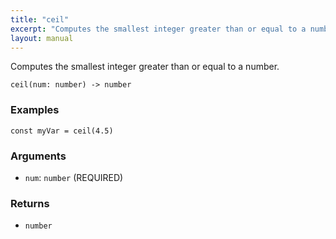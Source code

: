 ```yaml
---
title: "ceil"
excerpt: "Computes the smallest integer greater than or equal to a number."
layout: manual
---
```


Computes the smallest integer greater than or equal to a number.



```
ceil(num: number) -> number
```

### Examples

```kcl
const myVar = ceil(4.5)
```

### Arguments

* `num`: `number` (REQUIRED)

### Returns

* `number`




